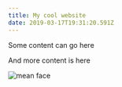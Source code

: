```yaml
---
title: My cool website
date: 2019-03-17T19:31:20.591Z
---
```

Some content can go here

And more content is here




<img src="img/img_20200419_213104.jpg" alt="mean face" title="Will"/>